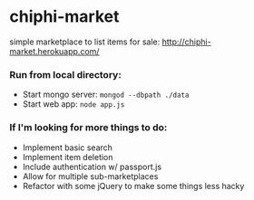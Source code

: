 chiphi-market
=============
simple marketplace to list items for sale:
http://chiphi-market.herokuapp.com/

### Run from local directory:
* Start mongo server: `mongod --dbpath ./data`
* Start web app: `node app.js`

### If I'm looking for more things to do:
* Implement basic search 
* Implement item deletion 
* Include authentication w/ passport.js
* Allow for multiple sub-marketplaces
* Refactor with some jQuery to make some things less hacky 
